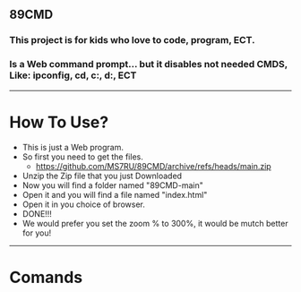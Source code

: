 ## 89CMD
### This project is for kids who love to code, program, ECT.
### Is a Web command prompt... but it disables not needed CMDS, Like: ipconfig, cd, c:, d:, ECT

---

# How To Use?
- This is just a Web program.
- So first you need to get the files.
    - https://github.com/MS7RU/89CMD/archive/refs/heads/main.zip 
- Unzip the Zip file that you just Downloaded
- Now you will find a folder named "89CMD-main"
- Open it and you will find a file named "index.html"
- Open it in you choice of browser.
- DONE!!!
- We would prefer you set the zoom % to 300%, it would be mutch better for you!

---
# Comands
